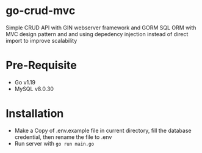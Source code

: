 # go-crud-mvc

Simple CRUD API with GIN webserver framework and GORM SQL ORM with MVC design pattern and and using depedency injection instead of direct import to improve scalability


# Pre-Requisite
- Go v1.19
- MySQL v8.0.30

# Installation
- Make a Copy of .env.example file in current directory, fill the database credential, then rename the file to .env
- Run server with `go run main.go`
